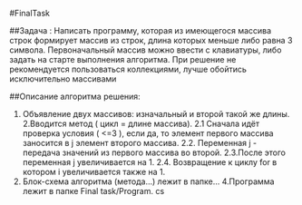 #FinalTask

##Задача :
Написать программу, которая из имеющегося массива строк формирует массив из строк, длина которых меньше либо равна 3 символа. Первоначальный массив можно ввести с клавиатуры, либо задать на старте выполнения алгоритма. При решение не рекомендуется пользоваться коллекциями, лучше обойтись исключительно массивами

##Описание алгоритма решения:

1. Объявление двух массивов: изначальный и второй такой же длины.
2.Вводится метод ( цикл = длине массива). 2.1 Сначала идёт проверка условия ( <=3 ), если да, то элемент первого массива заносится в j элемент второго массива. 2.2. Переменная j - передача значений из первого массива во второй. 2.3.После этого переменная j увеличивается на 1. 2.4. Возвращение к циклу for в котором i увеличивается также на 1.
3. Блок-схема алгоритма (метода...) лежит в папке...
4.Программа лежит в папке Final task/Program. cs